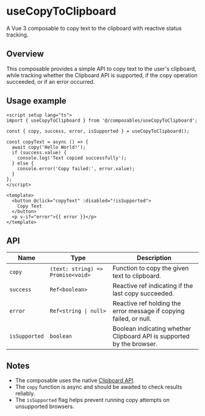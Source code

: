 # useCopyToClipboard

A Vue 3 composable to copy text to the clipboard with reactive status tracking.

## Overview

This composable provides a simple API to copy text to the user's clipboard, while tracking whether the Clipboard API is supported, if the copy operation succeeded, or if an error occurred.

## Usage example

```vue
<script setup lang="ts">
import { useCopyToClipboard } from '@/composables/useCopyToClipboard';

const { copy, success, error, isSupported } = useCopyToClipboard();

const copyText = async () => {
  await copy('Hello World!');
  if (success.value) {
    console.log('Text copied successfully');
  } else {
    console.error('Copy failed:', error.value);
  }
};
</script>

<template>
  <button @click="copyText" :disabled="!isSupported">
    Copy Text
  </button>
  <p v-if="error">{{ error }}</p>
</template>
```

## API

| Name        | Type                       | Description                                           |
|-------------|----------------------------|-------------------------------------------------------|
| `copy`      | `(text: string) => Promise<void>` | Function to copy the given text to clipboard.        |
| `success`   | `Ref<boolean>`             | Reactive ref indicating if the last copy succeeded.  |
| `error`     | `Ref<string \| null>`      | Reactive ref holding the error message if copying failed, or null. |
| `isSupported` | `boolean`                | Boolean indicating whether Clipboard API is supported by the browser. |


## Notes

- The composable uses the native [Clipboard API](https://developer.mozilla.org/en-US/docs/Web/API/Clipboard_API).
- The `copy` function is async and should be awaited to check results reliably.
- The `isSupported` flag helps prevent running copy attempts on unsupported browsers.
